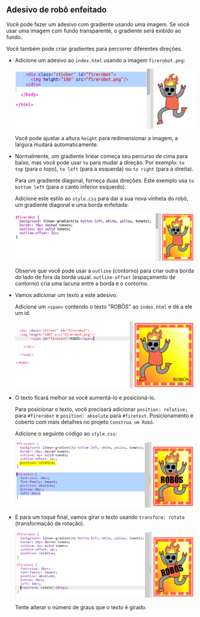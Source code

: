 ## Adesivo de robô enfeitado

Você pode fazer um adesivo com gradiente usando uma imagem. Se você usar uma imagem com fundo transparente, o gradiente será exibido ao fundo.

Você também pode criar gradientes para percorrer diferentes direções.

+ Adicione um adesivo ao `index.html` usando a imagem `firerobot.png`:
    
    ![screenshot](images/stickers-fire-html.png)
    
    Você pode ajustar a altura `height` para redimensionar a imagem, a largura mudará automaticamente.

+ Normalmente, um gradiente linear começa seu percurso de cima para baixo, mas você pode usar `to` para mudar a direção. Por exemplo: `to top` (para o topo), `to left` (para a esquerda) ou `to right` (para a direita).
    
    Para um gradiente diagonal, forneça duas direções. Este exemplo usa `to bottom left` (para o canto inferior esquerdo).
    
    Adicione este estilo ao `style.css` para dar a sua nova vinheta do robô, um gradiente diagonal e uma borda enfeitada:
    
    ![screenshot](images/stickers-fire-gradient.png)
    
    Observe que você pode usar a `outline` (contorno) para criar outra borda do lado de fora da borda usual. `outline-offset` (espaçamento de contorno) cria uma lacuna entre a borda e o contorno.

+ Vamos adicionar um texto a este adesivo.
    
    Adicione um `<span>` contendo o texto "ROBÔS" ao `index.html` e dê a ele um id.
    
    ![screenshot](images/stickers-fire-span.png)

+ O texto ficará melhor se você aumentá-lo e posicioná-lo.
    
    Para posicionar o texto, você precisará adicionar `position: relative;` para `#firerobot` e `position: absolute` para `#firetext`. Posicionamento é coberto com mais detalhes no projeto `Construa um Robô`.
    
    Adicione o seguinte código ao `style.css`:
    
    ![screenshot](images/stickers-fire-text-style.png)

+ E para um toque final, vamos girar o texto usando `transform: rotate` (transformação de rotação).
    
    ![captura](images/stickers-fire-rotate.png)
    
    Tente alterar o número de graus que o texto é girado.